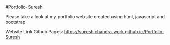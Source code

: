 #Portfolio-Suresh

Please take a look at my portfolio website created using html, javascript and bootstrap

Website Link
Github Pages: https://suresh.chandra.work.github.io/Portfolio-Suresh
